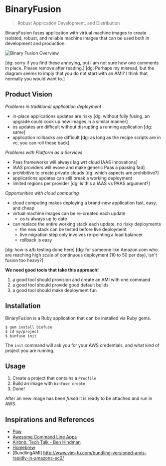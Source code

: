 # BinaryFusion

>  Robust Application Development, and Distribution

BinaryFusion fuses application with virtual machine images to create 
isolated, robust, and reliable machine images that can be used both in 
development and production.

![Binary Fusion Overview](https://raw.github.com/jacobgroundwater/binary-fusion/assets/Export/Overview.png)

[dg: sorry if you find these annoying, but i am not sure how one comments in place. Please remove after reading.]
[dg: Perhaps my misread, but the diagram seems to imply that you do not start with an AMI? I think that normally you would want to.]

## Product Vision

_Problems in traditional application deployment_

- in-place applications updates are risky [dg: without fully fusing, an upgrade could cook up new images in a similar manner]
- os updates are difficult without disrupting a running application [dg: same]
- application rollbacks are difficult [dg: as long as the recipe scripts are in vc, you can roll these back]

_Problems with Platform as a Services_
- Paas frameworks will always lag wrt cloud IAAS innovations]
- IAAS providers will evove and make generic Paas a paasing fad]
- prohibitive to create private clouds [dg: which aspects are prohibitive?]
- applications updates can still break a working deployment 
- limited regions per provider [dg: is this a IAAS vs PAAS argument?]

_Opportunities with cloud computing_

- cloud computing makes deploying a brand-new application fast, easy, and cheap
- virtual machine images can be re-created each update
    - os is always up to date
- can replace the entire working stack each update, no risky deployments
    - the new stack can be tested before live deployment
    - live migration step only involves re-pointing a load balancer
    - rollback is easy

[dg: how is a/b testing done here]
[dg: for someone like Amazon.com who are reaching high scale of continuous deployment (10 to 50 per day), isn't fusion too heavy?]


**We need good tools that take this approach!**

1. a good tool should provision and create an AMI with one command
2. a good tool should provide good default builds
3. a good tool should make deployment fun

## Installation

BinaryFusion is a Ruby application that can be installed via Ruby gems.

    $ gem install binfuse
    $ cd my/project
    $ binfuse init

The `init` command will ask you for your AWS credentials,
and what kind of project you are running.

## Usage

1. Create a project that contains a `Procfile`
2. Build an image with `binfuse create`
3. Done!

After an new image has been _fused_ it is ready to be attached and run in AWS.

## Inspirations and References

- [Pow](http://pow.cx/)
- [Awesome Command Line Apps](http://www.awesomecommandlineapps.com/)
- [Airbnb: Tech Talk - Ben Hindman](https://www.youtube.com/watch?v=Hal00g8o1iY)
- [Homebrew](http://mxcl.github.com/homebrew/)
- [BundlingAMI] http://www.vim-fu.com/bundling-versioned-amis-rapidly-in-amazons-ec2/
